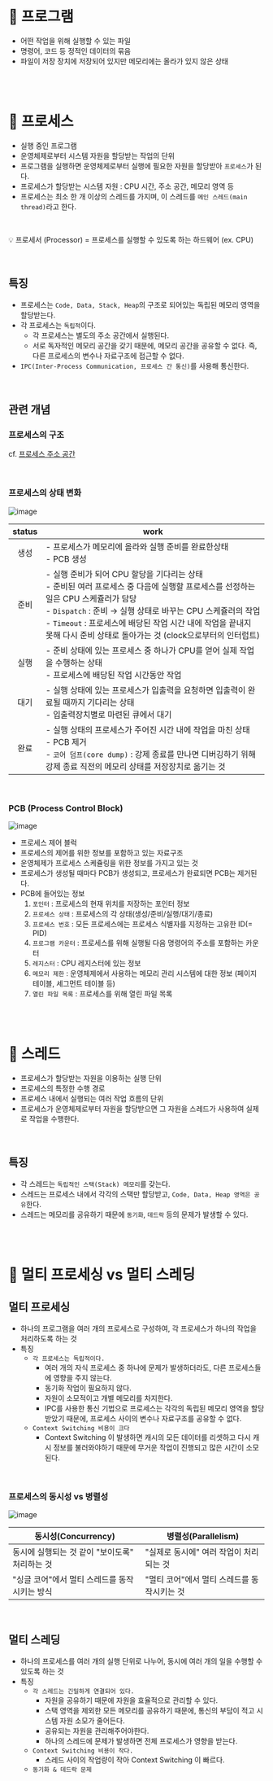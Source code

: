 # 📍 프로그램

  -  어떤 작업을 위해 실행할 수 있는 파일
  -  명령어, 코드 등 정적인 데이터의 묶음
  -  파일이 저장 장치에 저장되어 있지만 메모리에는 올라가 있지 않은 상태

<br><br>

# 📍 프로세스

- 실행 중인 프로그램
- 운영체제로부터 시스템 자원을 할당받는 작업의 단위
- 프로그램을 실행하면 운영체제로부터 실행에 필요한 자원을 할당받아 `프로세스`가 된다.
- 프로세스가 할당받는 시스템 자원 : CPU 시간, 주소 공간, 메모리 영역 등
- 프로세스는 최소 한 개 이상의 스레드를 가지며, 이 스레드를 `메인 스레드(main thread)`라고 한다.

<br>
  
💡 프로세서 (Processor) = 프로세스를 실행할 수 있도록 하는 하드웨어 (ex. CPU)

<br>

## 특징

- 프로세스는  `Code, Data, Stack, Heap`의 구조로 되어있는 독립된 메모리 영역을 할당받는다.
- 각 프로세스는 `독립적`이다.
  - 각 프로세스는 별도의 주소 공간에서 실행된다.
  - 서로 독자적인 메모리 공간을 갖기 때문에, 메모리 공간을 공유할 수 없다. 즉, 다른 프로세스의 변수나 자료구조에 접근할 수 없다.
- `IPC(Inter-Process Communication, 프로세스 간 통신)`를 사용해 통신한다.

<br>

## 관련 개념

### 프로세스의 구조

cf. [프로세스 주소 공간](https://github.com/jaejlf/CS-Study/blob/main/Operating%20System/%ED%94%84%EB%A1%9C%EC%84%B8%EC%8A%A4%20%EC%A3%BC%EC%86%8C%20%EA%B3%B5%EA%B0%84/jaejlf.md)

<br>

### 프로세스의 상태 변화

![image](https://user-images.githubusercontent.com/78673570/183588057-862f9321-5015-4a07-a3a4-bdb69c0532f9.png)


status | work
:--: | --
생성 | - 프로세스가 메모리에 올라와 실행 준비를 완료한상태 <br> - PCB 생성
준비 | - 실행 준비가 되어 CPU 할당을 기다리는 상태 <br> - 준비된 여러 프로세스 중 다음에 실행할 프로세스를 선정하는 일은 CPU 스케쥴러가 담당 <br> - `Dispatch` : 준비 → 실행 상태로 바꾸는 CPU 스케쥴러의 작업 <br> - `Timeout` : 프로세스에 배당된 작업 시간 내에 작업을 끝내지 못해 다시 준비 상태로 돌아가는 것 (clock으로부터의 인터럽트)
실행 | - 준비 상태에 있는 프로세스 중 하나가 CPU를 얻어 실제 작업을 수행하는 상태 <br> - 프로세스에 배당된 작업 시간동안 작업
대기 | - 실행 상태에 있는 프로세스가 입출력을 요청하면 입출력이 완료될 때까지 기다리는 상태 <br> - 입출력장치별로 마련된 큐에서 대기
완료 | - 실행 상태의 프로세스가 주어진 시간 내에 작업을 마친 상태 <br> - PCB 제거 <br> - `코어 덤프(core dump)` : 강제 종료를 만나면 디버깅하기 위해 강제 종료 직전의 메모리 상태를 저장장치로 옮기는 것

<br>

### PCB (Process Control Block)

![image](https://user-images.githubusercontent.com/78673570/183588074-5edfb59c-c18c-4b76-b578-e03534bc1db2.png)

- 프로세스 제어 블럭
- 프로세스의 제어를 위한 정보를 포함하고 있는 자료구조
- 운영체제가 프로세스 스케쥴링을 위한 정보를 가지고 있는 것
- 프로세스가 생성될 때마다 PCB가 생성되고, 프로세스가 완료되면 PCB는 제거된다.
- PCB에 들어있는 정보
  1. `포인터` : 프로세스의 현재 위치를 저장하는 포인터 정보
  2. `프로세스 상태` : 프로세스의 각 상태(생성/준비/실행/대기/종료)
  3. `프로세스 번호` : 모든 프로세스에는 프로세스 식별자를 지정하는 고유한 ID(= PID)
  4. `프로그램 카운터` : 프로세스를 위해 실행될 다음 명령어의 주소를 포함하는 카운터
  5. `레지스터` : CPU 레지스터에 있는 정보
  6. `메모리 제한` : 운영체제에서 사용하는 메모리 관리 시스템에 대한 정보 (페이지 테이블, 세그먼트 테이블 등)
  7. `열린 파일 목록` : 프로세스를 위해 열린 파일 목록

<br><br>

# 📍 스레드

- 프로세스가 할당받는 자원을 이용하는 실행 단위
- 프로세스의 특정한 수행 경로
- 프로세스 내에서 실행되는 여러 작업 흐름의 단위
- 프로세스가 운영체제로부터 자원을 할당받으면 그 자원을 스레드가 사용하여 실제로 작업을 수행한다.

<br>

## 특징

- 각 스레드는 `독립적인 스택(Stack) 메모리`를 갖는다.
- 스레드는 프로세스 내에서 각각의 스택만 할당받고, `Code, Data, Heap 영역은 공유`한다.
- 스레드는 메모리를 공유하기 때문에 `동기화`, `데드락` 등의 문제가 발생할 수 있다.

<br><br>

# 📍 멀티 프로세싱 vs 멀티 스레딩

## 멀티 프로세싱

- 하나의 프로그램을 여러 개의 프로세스로 구성하여, 각 프로세스가 하나의 작업을 처리하도록 하는 것
- 특징
  - `각 프로세스는 독립적이다.`
    - 여러 개의 자식 프로세스 중 하나에 문제가 발생하더라도, 다른 프로세스들에 영향을 주지 않는다.
    - 동기화 작업이 필요하지 않다.
    - 자원이 소모적이고 개별 메모리를 차지한다.
    - IPC를 사용한 통신 기법으로 프로세스는 각각의 독립된 메모리 영역을 할당받았기 때문에, 프로세스 사이의 변수나 자료구조를 공유할 수 없다.
  - `Context Switching 비용이 크다`
    - Context Switching 이 발생하면 캐시의 모든 데이터를 리셋하고 다시 캐시 정보를 불러와야하기 때문에 무거운 작업이 진행되고 많은 시간이 소모된다.

<br>

### 프로세스의 동시성 vs 병렬성

![image](https://user-images.githubusercontent.com/78673570/183588090-23a23616-520e-4e97-9433-9573e366dd08.png)

동시성(Concurrency) | 병렬성(Parallelism)
-- | --
동시에 실행되는 것 같이 "보이도록" 처리하는 것 | "실제로 동시에" 여러 작업이 처리되는 것
"싱글 코어"에서 멀티 스레드를 동작 시키는 방식 | "멀티 코어"에서 멀티 스레드를 동작시키는 것 

<br>

## 멀티 스레딩

- 하나의 프로세스를 여러 개의 실행 단위로 나누어, 동시에 여러 개의 일을 수행할 수 있도록 하는 것
- 특징
  - `각 스레드는 긴밀하게 연결되어 있다.`
    - 자원을 공유하기 때문에 자원을 효율적으로 관리할 수 있다.
    - 스택 영역을 제외한 모든 메모리를 공유하기 때문에, 통신의 부담이 적고 시스템 자원 소모가 줄어든다.
    - 공유되는 자원을 관리해주어야한다. 
    - 하나의 스레드에 문제가 발생하면 전체 프로세스가 영향을 받는다.
   - `Context Switching 비용이 작다.`
      - 스레드 사이의 작업량이 작아 Context Switching 이 빠르다. 
   - `동기화 & 데드락 문제`
